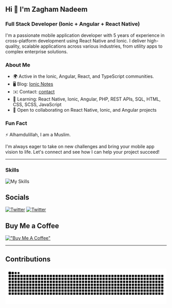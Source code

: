 ## Hi 👋 I'm Zagham Nadeem

### Full Stack Developer (Ionic + Angular + React Native)

I'm a passionate mobile application developer with 5 years of experience in cross-platform development using React Native and Ionic. I deliver high-quality, scalable applications across various industries, from utility apps to complex enterprise solutions.

### About Me
- 🌍 Active in the Ionic, Angular, React, and TypeScript communities.
- 🖥️ Blog: [Ionic Notes](http://ionicnotes.com)
- ✉️ Contact: [contact](mailto:dev.zagham@gmail.com)
- 🧠 Learning: React Native, Ionic, Angular, PHP, REST APIs, SQL, HTML, CSS, SCSS, JavaScript
- 🤝 Open to collaborating on React Native, Ionic, and Angular projects

### Fun Fact
⚡ Alhamdulillah, I am a Muslim.

I'm always eager to take on new challenges and bring your mobile app vision to life. Let's connect and see how I can help your project succeed!

---

### Skills

![[My Skills](https://skillicons.dev/icons?i=angular,vue,react,aws,gcp,typescript,html,css,sass,firebase,jest,md,tailwind,vercel,vite,wordpress,vscode,androidstudio,supabase)](https://alazizsoftwares.com)

## Socials

[![Twitter](https://skillicons.dev/icons?i=twitter)](https://twitter.com/ionicnotes)
[![Twitter](https://skillicons.dev/icons?i=linkedin)](https://www.linkedin.com/in/zagham-dev/)

## Buy Me a Coffee
[!["Buy Me A Coffee"](https://www.buymeacoffee.com/assets/img/custom_images/orange_img.png)](https://www.buymeacoffee.com/zaghamnadeem)

---

## Contributions
<picture>
  <source media="(prefers-color-scheme: dark)" srcset="https://raw.githubusercontent.com/zagham-nadeem/zagham-nadeem/output/github-contribution-grid-snake-dark.svg">
  <source media="(prefers-color-scheme: light)" srcset="https://raw.githubusercontent.com/zagham-nadeem/zagham-nadeem/output/github-contribution-grid-snake.svg">
  <img alt="github contribution grid snake animation" src="https://raw.githubusercontent.com/zagham-nadeem/zagham-nadeem/output/github-contribution-grid-snake.svg">
</picture>


